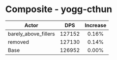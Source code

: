 # Composite - yogg-cthun
| Actor | DPS | Increase |
|---|:---:|:---:|
|barely_above_fillers|127152|0.16%|
|removed|127130|0.14%|
|Base|126952|0.00%|
